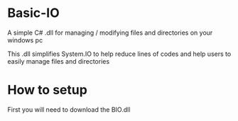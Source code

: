 # Basic-IO
A simple C#  .dll for managing / modifying files and directories on your windows pc

This .dll simplifies System.IO to help reduce lines of codes and help users to easily manage files and directories

# How to setup

First you will need to download the BIO.dll

